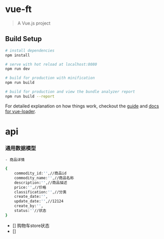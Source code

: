 ﻿# vue-ft

> A Vue.js project

## Build Setup

``` bash
# install dependencies
npm install

# serve with hot reload at localhost:8080
npm run dev

# build for production with minification
npm run build

# build for production and view the bundle analyzer report
npm run build --report
```

For detailed explanation on how things work, checkout the [guide](http://vuejs-templates.github.io/webpack/) and [docs for vue-loader](http://vuejs.github.io/vue-loader).


# api
### 通用数据模型
    - 商品详情
``` bash
{
    commodity_id:'',//商品id
    commodity_name:'',//商品名称
    description:'',//商品描述
    price:'',//价格
    classification:'',//分类
    create_date:'',
    update_date:'',//12124
    create_by:'',
    status:''//状态
}
```


- [] 购物车store状态
- [] 
